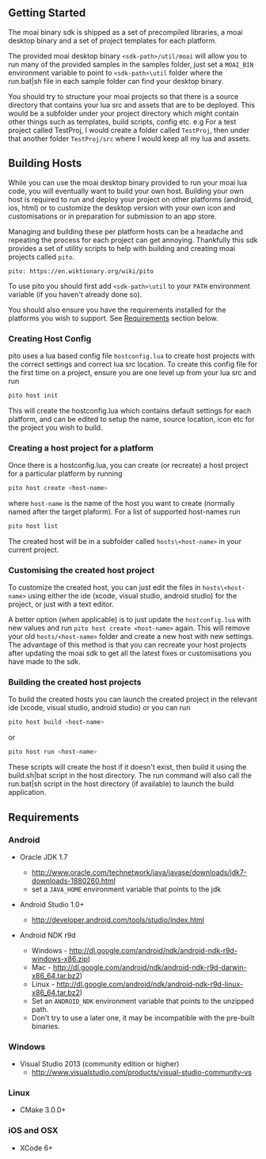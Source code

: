 
## Getting Started ##

The moai binary sdk is shipped as a set of precompiled libraries, a moai desktop binary and a set of project templates for each platform. 

The provided moai desktop binary `<sdk-path>/util/moai` will allow you to run many of the provided samples in the samples folder, just set a `MOAI_BIN` environment variable to point to `<sdk-path>\util` folder where the run.bat|sh file in each sample folder can find your desktop binary.


You should try to  structure your moai projects so that there is a source directory that contains your lua src and assets that are to be deployed. This would be a subfolder under your project directory which might contain other things such as templates, build scripts, config etc. e.g For a test project called TestProj, I would create a folder called `TestProj`, then under that another folder  `TestProj/src` where I would keep all my lua and assets.

## Building Hosts ##

While you can use the moai desktop binary provided to run your moai lua code, you will eventually want to build your own host. Building your own host is required to run and deploy your project on other platforms (android, ios, html) or to customize the desktop version with your own icon and customisations or in preparation for submission to an app store.

Managing and building these per platform hosts can be a headache and repeating the process for each project can get annoying. Thankfully this sdk provides a set of utility scripts to help with building and creating moai projects called `pito`.

    pito: https://en.wiktionary.org/wiki/pito

To use pito you should first add `<sdk-path>\util` to your `PATH` environment variable (if you haven't already done so).

You should also ensure you have the requirements installed for the platforms you wish to support. See [Requirements](Requirements) section below.

### Creating Host Config ###

pito uses a lua based config file `hostconfig.lua` to create host projects with the correct settings and correct lua src location. To create this config file for the first time on a project, ensure you are one level up from your lua src and run 
```bash
pito host init
```
This will create the hostconfig.lua which contains default settings for each platform, and can be edited to setup the name, source location, icon etc for the project you wish to build.

### Creating a host project for a platform ###

Once there is a hostconfig.lua, you can create (or recreate) a host project for a particular platform by running 
```bash
pito host create <host-name>
```

where `host-name` is the name of the host you want to create (normally named after the target plaform). For a list of supported host-names run 
```bash
pito host list
```

The created host will be in a subfolder called `hosts\<host-name>` in your current project. 

### Customising the created host project ###

To customize the created host, you can just edit the files in `hosts\<host-name>` using either the ide (xcode, visual studio, android studio) for the project, or just with a text editor. 

A better option (when applicable) is to just update the `hostconfig.lua` with new values and run `pito host create <host-name>` again. This will remove your old `hosts/<host-name>` folder and create a new host with new settings. The advantage of this method is that you can recreate your host projects after updating the moai sdk to get all the latest fixes or customisations you have made to the sdk.

### Building the created host projects ###

To build the created hosts you can launch the created project in the relevant ide (xcode, visual studio, android studio) or you can run 
```bash
pito host build <host-name>
```
or 
```bash
pito host run <host-name>
```

These scripts will create the host if it doesn't exist, then build it using the build.sh|bat script in the host directory. The run command will also call the run.bat|sh script in the host directory (if available) to launch the build application.
 
## Requirements ##
  
### Android
  
 * Oracle JDK 1.7  
   * http://www.oracle.com/technetwork/java/javase/downloads/jdk7-downloads-1880260.html
   * set a `JAVA_HOME` environment variable that points to the jdk
   
   
 * Android Studio 1.0+ 
   * http://developer.android.com/tools/studio/index.html
   
   
 * Android NDK r9d 
   * Windows - http://dl.google.com/android/ndk/android-ndk-r9d-windows-x86.zip)
   * Mac - http://dl.google.com/android/ndk/android-ndk-r9d-darwin-x86_64.tar.bz2)
   * Linux - http://dl.google.com/android/ndk/android-ndk-r9d-linux-x86_64.tar.bz2)
   * Set an `ANDROID_NDK` environment variable that points to the unzipped path.
   * Don't try to use a later one, it may be incompatible with the pre-built binaries.
   
 
### Windows
 
 * Visual Studio 2013 (community edition or higher) 
   * http://www.visualstudio.com/products/visual-studio-community-vs
   
   
### Linux

 * CMake 3.0.0+
 
 
### iOS and OSX
 
 * XCode 6+
  
  

 
 
 
